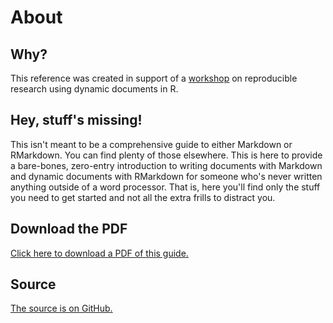 # About

## Why?

This reference was created in support of a [workshop](http://bioconnector.org/workshops) on reproducible research using dynamic documents in R.

## Hey, stuff's missing!

This isn't meant to be a comprehensive guide to either Markdown or RMarkdown. You can find plenty of those elsewhere. This is here to provide a bare-bones, zero-entry introduction to writing documents with Markdown and dynamic documents with RMarkdown for someone who's never written anything outside of a word processor. That is, here you'll find only the stuff you need to get started and not all the extra frills to distract you.

## Download the PDF

[Click here to download a PDF of this guide.](assets/markdown-rmarkdown-reference.pdf)

## Source

[The source is on GitHub.](https://github.com/bioconnector/markdown) 